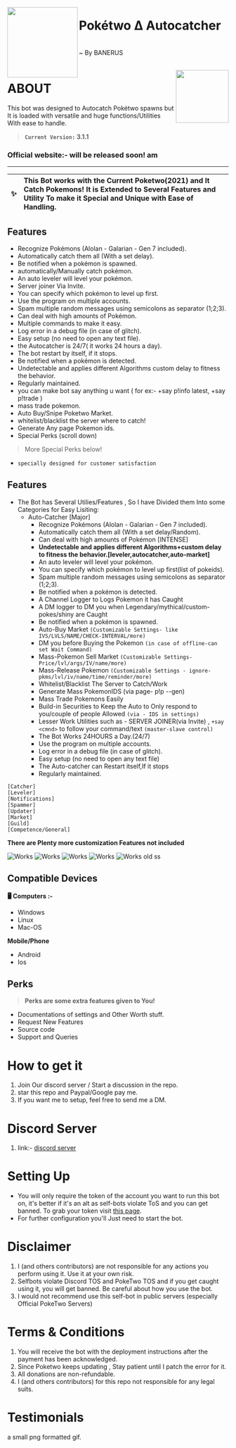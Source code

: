 <!--
  Title: Poketwo Autocatcher hack
  Description: This specific selfbot was designed to automatically catch Pokemon spawned on Discord by PokeCord bot. It also offers other utility functions to automate features like trading, releasing, ID search, etc. Apart from autocatching, the bot extends its features to more advanced version with better control.
  Author: Hope nexus
  Logo: https://i.imgur.com/85PNo2N.png
  Tags: discord-bot, discord, selfbot, poketwo-selfbot, poketwo, python,js, pokemon, poketwo-discord-bot, catch-pokemon, poketwo-hack,
        poketwo discord bot, poketwo discord bot, catch pokemon, poketwo hack, discord-bot, poketwo-bot, autocatcher, premium, auto-trade,
        donations, poketwo-catcher , poketwo-autocatcher, poketwo-selfbot , Pokecord , pokecord , pokerealm , pokemon , bot , Market , Mass Trade , 
        Artificial intelligence , Auction , Official , server , Hope , Nexus , Working , Banerus , 100% , Latest , version 
-->

<meta name="description" content="This specific selfbot was designed to automatically catch Pokemon spawned on Discord by Poketwo bot. It also offers other utility functions to automate features like trading, releasing, ID search, etc. Apart from autocatching, the bot extends its features to more advanced version with better control."/>
<meta name="keywords" content="discord-bot, discord, selfbot, poketwo-selfbot, pokecord, python, pokemon, poketwo-discord-bot, catch-pokemon, poketwo-hack, discord bot, poketwo discord bot, catch pokemon, poketwo hack, discord-bot, poketwo-bot, autocatcher, premium, auto-trade, donations, pokecord-catcher, pokecord-autocatcher , free , poketwo-selfbot"/>

<meta name="author" content="Team-banerus"/>
<meta name="url" content="https://github.com/team-banerus/Poketwo-autocatcher" />
<meta name="og:title" content="Poketwo Autocatcher"/>
<meta name="google-site-verification" content="xxxxxxxxxxxxxxxxxxxxx" />
<meta name="og:url" content="https://github.com/team-banerus/Poketwo-autocatcher" />
<meta name="og:image" content="https://i.imgur.com/85PNo2N.png" />
<meta name="og:description" content="This specific selfbot was designed to automatically catch Pokemon spawned on Discord by Poketwo bot. It also offers other utility functions to automate features like trading, releasing, ID search, etc. Apart from autocatching, the bot extends its features to more advanced version with better control."/>

<img src="https://i.imgur.com/85PNo2N.png" align="left" height="160px"><h1>Pokétwo ∆ Autocatcher</h1>
</br>
~ By BANERUS
</br>
</br>
<!--
# comment
-->
<img src="https://poketwo.net/_next/image?url=%2Fassets%2Flogo.png&w=256&q=75" align="right" height="120px"><h1>ABOUT</h1>
This bot was designed to Autocatch Pokétwo spawns but It is loaded with versatile and huge functions/Utilities With ease to handle.
> **`Current Version:` 3.1.1**
### Official website:- will be released soon! am
---


  :sparkles: | This Bot works with the Current Poketwo(2021) and It Catch Pokemons! It is Extended to Several Features and Utility To make it Special and Unique with Ease of Handling.
:---: | :---

## Features
 - Recognize Pokémons (Alolan - Galarian - Gen 7 included).
 - Automatically catch them all (With a set delay).
 - Be notified when a pokémon is spawned.
 - automatically/Manually catch pokémon.
 - An auto leveler will level your pokémon.
 - Server joiner Via Invite.
 - You can specify which pokémon to level up first.
 - Use the program on multiple accounts.
 - Spam multiple random messages using semicolons as separator (1;2;3).
 - Can deal with high amounts of Pokémon.
 - Multiple commands to make it easy.
 - Log error in a debug file (in case of glitch).
 - Easy setup (no need to open any text file).
- the Autocatcher is 24/7( it works 24 hours a day).
- The bot restart by itself, if it stops.
- Be notified when a pokémon is detected.
- Undetectable and applies different Algorithms
custom delay to fitness the behavior.
- Regularly maintained.
- you can make bot say anything u want ( for ex:- +say p!info latest, +say p!trade )
- mass trade pokemon.
- Auto Buy/Snipe Poketwo Market.
- whitelist/blacklist the server where to catch!
- Generate Any page Pokemon ids.
- Special Perks (scroll down) 
> More Special Perks below!
- ```specially designed for customer satisfaction```

## Features
* The Bot has Several Utilies/Features , So I have Divided them Into some Categories for Easy Lisiting:
  + Auto-Catcher [Major] 
      - Recognize Pokémons (Alolan - Galarian - Gen 7 included).
      - Automatically catch them all (With a set delay/Random).
      - Can deal with high amounts of Pokémon [INTENSE]
      - **Undetectable and applies different Algorithms+custom delay to fitness the behavior.[leveler,autocatcher,auto-market]**
      - An auto leveler will level your pokémon.
      - You can specify which pokémon to level up first(list of pokeids).
      - Spam multiple random messages using semicolons as separator (1;2;3).
      - Be notified when a pokémon is detected.
      - A Channel Logger to Logs Pokemon it has Caught
      - A DM logger to DM you when Legendary/mythical/custom-pokes/shiny are Caught
      - Be notified when a pokémon is spawned.
      - Auto-Buy Market `(Customizable Settings- like IVS/LVLS/NAME/CHECK-INTERVAL/more)`
      - DM you before Buying the Pokemon `(in case of offline-can set Wait Command)`
      - Mass-Pokemon Sell Market `(Customizable Settings- Price/lvl/args/IV/name/more)`
      - Mass-Release Pokemon `(Customizable Settings - ignore-pkms/lvl/iv/name/time/reminder/more)`
      - Whitelist/Blacklist The Server to Catch/Work
      - Generate Mass PokemonIDS (via page- p!p --gen)
      - Mass Trade Pokemons Easily
      - Build-in Securities to Keep the Auto to Only respond to you/couple of people Allowed `(via - IDS in settings)`
      - Lesser Work Utilities such as - SERVER JOINER(via Invite) , `+say <cmnd>` to follow your command/text `(master-slave control)`
      - The Bot Works 24HOURS a Day.(24/7)
      - Use the program on multiple accounts.
      - Log error in a debug file (in case of glitch).
      - Easy setup (no need to open any text file)
      - The Auto-catcher can Restart itself,If it stops
      - Regularly maintained.
```
[Catcher]
[Leveler]
[Notifications]
[Spammer]
[Updater]
[Market]
[Guild]
[Competence/General]
```  
__There are Plenty more customization Features not included__


![Works](https://media1.giphy.com/media/9cepV83q9ZVW8vAJ2w/giphy.gif)
![Works](https://media0.giphy.com/media/gIG0Aw7vFsU8fKKywD/giphy.gif)
![Works](https://cdn.discordapp.com/attachments/50f4587263242534913/780038260457209856/20201122_171216_edited.jpg)
![Works](https://cdn.discordapp.com/attachments/504587263242534913/780038815850823701/20201122_171514_edited.jpg)
![Works](https://media4.giphy.com/media/fMH1ennRztVJkjtvRr/giphy.gif)
old ss

## Compatible Devices
**🖥️ Computers :-**
- Windows
- Linux
- Mac-OS

**Mobile/Phone**
- Android
- Ios

## Perks
> **Perks are some extra features given to You!**
- Documentations of settings and Other Worth stuff.
- Request New Features
- Source code
- Support and Queries

# How to get it
1. Join Our discord server /  Start a discussion in the repo.
2. star this repo and Paypal/Google pay me.
3. If you want me to setup, feel free to send me a DM.

# Discord Server
1. link:- [discord server](https:https://discord.gg/n3bFqM3U4p)
# Setting Up

- You will only require the token of the account you want to run this bot on, it's better if it's an alt as self-bots violate ToS and you can get banned. To grab your token visit [this page](https://github.com/TheRacingLion/Discord-SelfBot/wiki/Discord-Token-Tutorial).
- For further configuration you'll Just need to start the bot.

# Disclaimer
1. I (and others contributors) are not responsible for any actions you perform using it. Use it at your own risk.
2. Selfbots violate Discord TOS and PokeTwo TOS and if you get caught using it, you will get banned. Be careful about how you use the bot.
3. I would not recommend use this self-bot in public servers (especially Official PokeTwo Servers)

# Terms & Conditions
1. You will receive the bot with the deployment instructions after the payment has been acknowledged.
2. Since Poketwo keeps updating , Stay patient until I patch the error for it.
3. All donations are non-refundable.
4. I (and others contributors) for this repo not responsible for any legal suits.

# Testimonials
a small png formatted gif.
